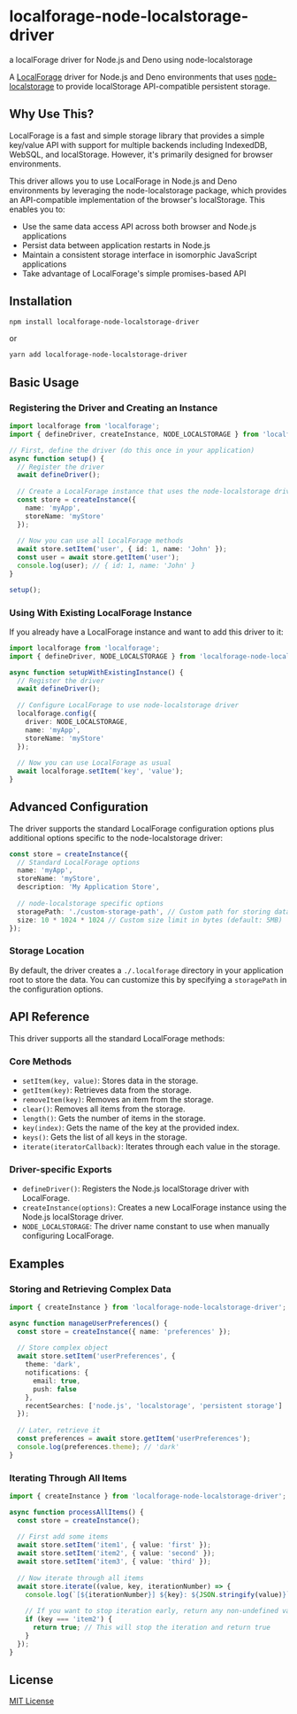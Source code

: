 # localforage-node-localstorage-driver #

a localForage driver for Node.js and Deno using node-localstorage

A [LocalForage](https://github.com/localForage/localForage) driver for Node.js and Deno environments that uses [node-localstorage](https://github.com/lmaccherone/node-localstorage) to provide localStorage API-compatible persistent storage.

## Why Use This? ##

LocalForage is a fast and simple storage library that provides a simple key/value API with support for multiple backends including IndexedDB, WebSQL, and localStorage. However, it's primarily designed for browser environments.

This driver allows you to use LocalForage in Node.js and Deno environments by leveraging the node-localstorage package, which provides an API-compatible implementation of the browser's localStorage. This enables you to:

- Use the same data access API across both browser and Node.js applications
- Persist data between application restarts in Node.js
- Maintain a consistent storage interface in isomorphic JavaScript applications
- Take advantage of LocalForage's simple promises-based API

## Installation ##

```bash
npm install localforage-node-localstorage-driver
```

or

```bash
yarn add localforage-node-localstorage-driver
```

## Basic Usage ##

### Registering the Driver and Creating an Instance ###

```typescript
import localforage from 'localforage';
import { defineDriver, createInstance, NODE_LOCALSTORAGE } from 'localforage-node-localstorage-driver';

// First, define the driver (do this once in your application)
async function setup() {
  // Register the driver
  await defineDriver();
  
  // Create a LocalForage instance that uses the node-localstorage driver
  const store = createInstance({
    name: 'myApp',
    storeName: 'myStore'
  });
  
  // Now you can use all LocalForage methods
  await store.setItem('user', { id: 1, name: 'John' });
  const user = await store.getItem('user');
  console.log(user); // { id: 1, name: 'John' }
}

setup();
```

### Using With Existing LocalForage Instance ###

If you already have a LocalForage instance and want to add this driver to it:

```typescript
import localforage from 'localforage';
import { defineDriver, NODE_LOCALSTORAGE } from 'localforage-node-localstorage-driver';

async function setupWithExistingInstance() {
  // Register the driver
  await defineDriver();
  
  // Configure LocalForage to use node-localstorage driver
  localforage.config({
    driver: NODE_LOCALSTORAGE,
    name: 'myApp',
    storeName: 'myStore'
  });
  
  // Now you can use LocalForage as usual
  await localforage.setItem('key', 'value');
}
```

## Advanced Configuration ###

The driver supports the standard LocalForage configuration options plus additional options specific to the node-localstorage driver:

```typescript
const store = createInstance({
  // Standard LocalForage options
  name: 'myApp',
  storeName: 'myStore',
  description: 'My Application Store',
  
  // node-localstorage specific options
  storagePath: './custom-storage-path', // Custom path for storing data (default: './.localforage')
  size: 10 * 1024 * 1024 // Custom size limit in bytes (default: 5MB)
});
```

### Storage Location ###

By default, the driver creates a `./.localforage` directory in your application root to store the data. You can customize this by specifying a `storagePath` in the configuration options.

## API Reference ##

This driver supports all the standard LocalForage methods:

### Core Methods ###

- `setItem(key, value)`: Stores data in the storage.
- `getItem(key)`: Retrieves data from the storage.
- `removeItem(key)`: Removes an item from the storage.
- `clear()`: Removes all items from the storage.
- `length()`: Gets the number of items in the storage.
- `key(index)`: Gets the name of the key at the provided index.
- `keys()`: Gets the list of all keys in the storage.
- `iterate(iteratorCallback)`: Iterates through each value in the storage.

### Driver-specific Exports ###

- `defineDriver()`: Registers the Node.js localStorage driver with LocalForage.
- `createInstance(options)`: Creates a new LocalForage instance using the Node.js localStorage driver.
- `NODE_LOCALSTORAGE`: The driver name constant to use when manually configuring LocalForage.

## Examples ##

### Storing and Retrieving Complex Data ###

```typescript
import { createInstance } from 'localforage-node-localstorage-driver';

async function manageUserPreferences() {
  const store = createInstance({ name: 'preferences' });
  
  // Store complex object
  await store.setItem('userPreferences', {
    theme: 'dark',
    notifications: {
      email: true,
      push: false
    },
    recentSearches: ['node.js', 'localstorage', 'persistent storage']
  });
  
  // Later, retrieve it
  const preferences = await store.getItem('userPreferences');
  console.log(preferences.theme); // 'dark'
}
```

### Iterating Through All Items ###

```typescript
import { createInstance } from 'localforage-node-localstorage-driver';

async function processAllItems() {
  const store = createInstance();
  
  // First add some items
  await store.setItem('item1', { value: 'first' });
  await store.setItem('item2', { value: 'second' });
  await store.setItem('item3', { value: 'third' });
  
  // Now iterate through all items
  await store.iterate((value, key, iterationNumber) => {
    console.log(`[${iterationNumber}] ${key}: ${JSON.stringify(value)}`);
    
    // If you want to stop iteration early, return any non-undefined value
    if (key === 'item2') {
      return true; // This will stop the iteration and return true
    }
  });
}
```

## License ##

[MIT License](LICENSE.md)
